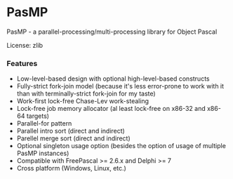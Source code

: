 # PasMP
PasMP - a parallel-processing/multi-processing library for Object Pascal 

License: zlib

### Features

- Low-level-based design with optional high-level-based constructs
- Fully-strict fork-join model (because it's less error-prone to work with it than with terminally-strict fork-join for my taste)
- Work-first lock-free Chase-Lev work-stealing
- Lock-free job memory allocator (al least lock-free on x86-32 and x86-64 targets)
- Parallel-for pattern
- Parallel intro sort (direct and indirect)
- Parellel merge sort (direct and indirect)
- Optional singleton usage option (besides the option of usage of multiple PasMP instances)
- Compatible with FreePascal >= 2.6.x and Delphi >= 7
- Cross platform (Windows, Linux, etc.)
 


 



